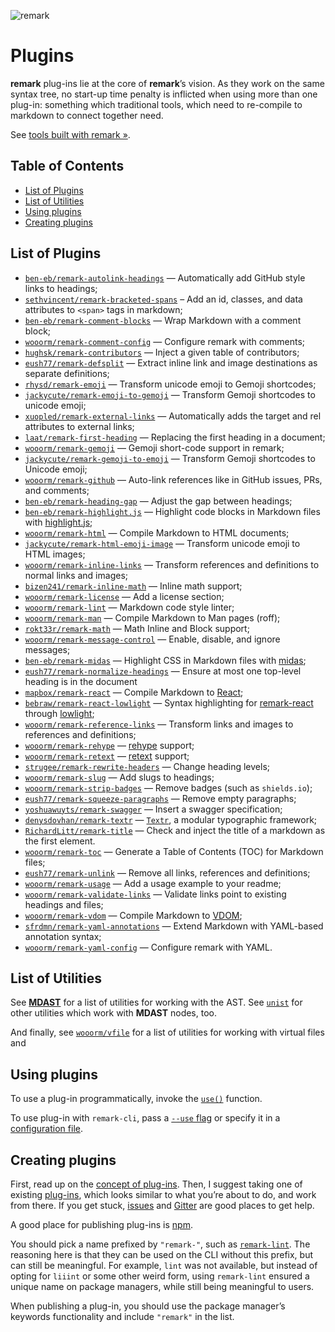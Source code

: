 ![remark][logo]

# Plugins

**remark** plug-ins lie at the core of **remark**’s vision.  As they work
on the same syntax tree, no start-up time penalty is inflicted when using
more than one plug-in: something which traditional tools, which need to
re-compile to markdown to connect together need.

See [tools built with remark »][products].

## Table of Contents

*   [List of Plugins](#list-of-plugins)
*   [List of Utilities](#list-of-utilities)
*   [Using plugins](#using-plugins)
*   [Creating plugins](#creating-plugins)

## List of Plugins

*   [`ben-eb/remark-autolink-headings`](https://github.com/ben-eb/remark-autolink-headings)
    — Automatically add GitHub style links to headings;
*   [`sethvincent/remark-bracketed-spans`](https://github.com/sethvincent/remark-bracketed-spans)
    – Add an id, classes, and data attributes to `<span>` tags in markdown;
*   [`ben-eb/remark-comment-blocks`](https://github.com/ben-eb/remark-comment-blocks)
    — Wrap Markdown with a comment block;
*   [`wooorm/remark-comment-config`](https://github.com/wooorm/remark-comment-config)
    — Configure remark with comments;
*   [`hughsk/remark-contributors`](https://github.com/hughsk/remark-contributors)
    — Inject a given table of contributors;
*   [`eush77/remark-defsplit`](https://github.com/eush77/remark-defsplit)
    — Extract inline link and image destinations as separate definitions;
*   [`rhysd/remark-emoji`](https://github.com/rhysd/remark-emoji)
    — Transform unicode emoji to Gemoji shortcodes;
*   [`jackycute/remark-emoji-to-gemoji`](https://github.com/jackycute/remark-emoji-to-gemoji)
    — Transform Gemoji shortcodes to unicode emoji;
*   [`xuopled/remark-external-links`](https://github.com/xuopled/remark-external-links)
    — Automatically adds the target and rel attributes to external links;
*   [`laat/remark-first-heading`](https://github.com/laat/remark-first-heading)
    — Replacing the first heading in a document;
*   [`wooorm/remark-gemoji`](https://github.com/wooorm/remark-gemoji)
    — Gemoji short-code support in remark;
*   [`jackycute/remark-gemoji-to-emoji`](https://github.com/jackycute/remark-gemoji-to-emoji)
    — Transform Gemoji shortcodes to Unicode emoji;
*   [`wooorm/remark-github`](https://github.com/wooorm/remark-github)
    — Auto-link references like in GitHub issues, PRs, and comments;
*   [`ben-eb/remark-heading-gap`](https://github.com/ben-eb/remark-heading-gap)
    — Adjust the gap between headings;
*   [`ben-eb/remark-highlight.js`](https://github.com/ben-eb/remark-highlight.js)
    — Highlight code blocks in Markdown files with
    [highlight.js](https://github.com/isagalaev/highlight.js);
*   [`wooorm/remark-html`](https://github.com/wooorm/remark-html)
    — Compile Markdown to HTML documents;
*   [`jackycute/remark-html-emoji-image`](https://github.com/jackycute/remark-html-emoji-image)
    — Transform unicode emoji to HTML images;
*   [`wooorm/remark-inline-links`](https://github.com/wooorm/remark-inline-links)
    — Transform references and definitions to normal links and images;
*   [`bizen241/remark-inline-math`](https://github.com/bizen241/remark-inline-math)
    — Inline math support;
*   [`wooorm/remark-license`](https://github.com/wooorm/remark-license)
    — Add a license section;
*   [`wooorm/remark-lint`](https://github.com/wooorm/remark-lint)
    — Markdown code style linter;
*   [`wooorm/remark-man`](https://github.com/wooorm/remark-man)
    — Compile Markdown to Man pages (roff);
*   [`rokt33r/remark-math`](https://github.com/rokt33r/remark-math)
    — Math Inline and Block support;
*   [`wooorm/remark-message-control`](https://github.com/wooorm/remark-message-control)
    — Enable, disable, and ignore messages;
*   [`ben-eb/remark-midas`](https://github.com/ben-eb/remark-midas)
    — Highlight CSS in Markdown files with [midas](https://github.com/ben-eb/midas);
*   [`eush77/remark-normalize-headings`](https://github.com/eush77/remark-normalize-headings)
    — Ensure at most one top-level heading is in the document
*   [`mapbox/remark-react`](https://github.com/mapbox/remark-react)
    — Compile Markdown to [React](https://github.com/facebook/react);
*   [`bebraw/remark-react-lowlight`](https://github.com/bebraw/remark-react-lowlight)
    — Syntax highlighting for
    [remark-react](https://github.com/mapbox/remark-react) through
    [lowlight](https://github.com/wooorm/lowlight);
*   [`wooorm/remark-reference-links`](https://github.com/wooorm/remark-reference-links)
    — Transform links and images to references and definitions;
*   [`wooorm/remark-rehype`](https://github.com/wooorm/remark-rehype)
    — [rehype](https://github.com/wooorm/rehype) support;
*   [`wooorm/remark-retext`](https://github.com/wooorm/remark-retext)
    — [retext](https://github.com/wooorm/retext) support;
*   [`strugee/remark-rewrite-headers`](https://github.com/strugee/remark-rewrite-headers)
    — Change heading levels;
*   [`wooorm/remark-slug`](https://github.com/wooorm/remark-slug)
    — Add slugs to headings;
*   [`wooorm/remark-strip-badges`](https://github.com/wooorm/remark-strip-badges)
    — Remove badges (such as `shields.io`);
*   [`eush77/remark-squeeze-paragraphs`](https://github.com/eush77/remark-squeeze-paragraphs)
    — Remove empty paragraphs;
*   [`yoshuawuyts/remark-swagger`](https://github.com/yoshuawuyts/remark-swagger)
    — Insert a swagger specification;
*   [`denysdovhan/remark-textr`](https://github.com/denysdovhan/remark-textr)
    — [`Textr`](https://github.com/shuvalov-anton/textr), a modular typographic
    framework;
*   [`RichardLitt/remark-title`](https://github.com/RichardLitt/remark-title)
    — Check and inject the title of a markdown as the first element.
*   [`wooorm/remark-toc`](https://github.com/wooorm/remark-toc)
    — Generate a Table of Contents (TOC) for Markdown files;
*   [`eush77/remark-unlink`](https://github.com/eush77/remark-unlink)
    — Remove all links, references and definitions;
*   [`wooorm/remark-usage`](https://github.com/wooorm/remark-usage)
    — Add a usage example to your readme;
*   [`wooorm/remark-validate-links`](https://github.com/wooorm/remark-validate-links)
    — Validate links point to existing headings and files;
*   [`wooorm/remark-vdom`](https://github.com/wooorm/remark-vdom)
    — Compile Markdown to [VDOM](https://github.com/Matt-Esch/virtual-dom/);
*   [`sfrdmn/remark-yaml-annotations`](https://github.com/sfrdmn/remark-yaml-annotations)
    — Extend Markdown with YAML-based annotation syntax;
*   [`wooorm/remark-yaml-config`](https://github.com/wooorm/remark-yaml-config)
    — Configure remark with YAML.

## List of Utilities

See [**MDAST**][mdast-util] for a list of utilities for working with
the AST.  See [`unist`][unist-util] for other utilities which work with
**MDAST** nodes, too.

And finally, see [`wooorm/vfile`][vfile-util] for a list of utilities
for working with virtual files and

## Using plugins

To use a plug-in programmatically, invoke the [`use()`][unified-use]
function.

To use plug-in with `remark-cli`, pass a [`--use` flag][unified-args-use]
or specify it in a [configuration file][config-file-use].

## Creating plugins

First, read up on the [concept of plug-ins][unified-plugins].
Then, I suggest taking one of existing [plug-ins][plugins], which looks
similar to what you’re about to do, and work from there.  If you get
stuck, [issues][] and [Gitter][] are good places to get help.

A good place for publishing plug-ins is [npm][npm-publish].

You should pick a name prefixed by `"remark-"`, such as
[`remark-lint`][remark-lint].  The reasoning here is that they can be
used on the CLI without this prefix, but can still be meaningful.  For
example, `lint` was not available, but instead of opting for `liiint`
or some other weird form, using `remark-lint` ensured a unique name on
package managers, while still being meaningful to users.

When publishing a plug-in, you should use the package manager’s keywords
functionality and include `"remark"` in the list.

<!--Definitions:-->

[logo]: https://cdn.rawgit.com/wooorm/remark/6ecac20/logo.svg

[plugins]: #list-of-plugins

[products]: https://github.com/wooorm/remark/blob/master/doc/products.md

[mdast-util]: https://github.com/wooorm/mdast#list-of-utilities

[unist-util]: https://github.com/wooorm/unist#unist-node-utilties

[vfile-util]: https://github.com/wooorm/vfile#related-tools

[unified-use]: https://github.com/wooorm/unified#processoruseplugin-options

[unified-args-use]: https://github.com/wooorm/unified-args#--use-plugin

[config-file-use]: https://github.com/wooorm/unified-engine/blob/master/doc/configure.md#plugins

[unified-plugins]: https://github.com/wooorm/unified#plugin

[npm-publish]: https://docs.npmjs.com/getting-started/publishing-npm-packages

[remark-lint]: https://www.npmjs.com/package/remark-toc

[issues]: https://github.com/wooorm/remark/issues

[gitter]: https://gitter.im/wooorm/remark
